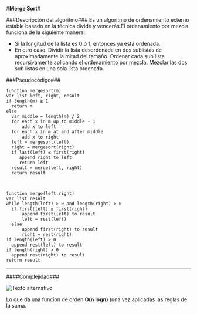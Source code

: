 #**Merge Sort**#

###Descripción del algoritmo###
 Es un algoritmo de ordenamiento externo estable basado en la técnica divide y vencerás.El ordenamiento por mezcla funciona de la siguiente manera:


- Si la longitud de la lista es 0 ó 1, entonces ya está ordenada.
-  En otro caso: Dividir la lista desordenada en dos sublistas de aproximadamente la mitad del tamaño. Ordenar cada sub lista recursivamente aplicando el ordenamiento por mezcla. Mezclar las dos sub listas en una sola lista ordenada.

###Pseudocódigo###

   
    function mergesort(m)
    var list left, right, result 
    if length(m) ≤ 1
      return m
    else
      var middle = length(m) / 2
      for each x in m up to middle - 1
          add x to left
      for each x in m at and after middle
          add x to right
      left = mergesort(left)
      right = mergesort(right)
      if last(left) ≤ first(right) 
         append right to left
         return left
      result = merge(left, right)
      return result  
   
    

    function merge(left,right)
    var list result
    while length(left) > 0 and length(right) > 0
      if first(left) ≤ first(right)
          append first(left) to result
          left = rest(left)
      else
          append first(right) to result
          right = rest(right)
    if length(left) > 0 
      append rest(left) to result
    if length(right) > 0 
      append rest(right) to result
    return result

----------

####Complejidad###

![Texto alternativo](http://images.slideplayer.it/2/585223/slides/slide_3.jpg "Título de la imagen")



Lo que da una función de orden **O(n logn)** (una
vez aplicadas las reglas de la suma.
